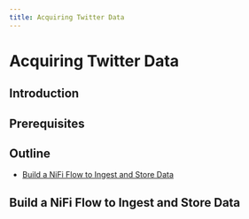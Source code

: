 ```yaml
---
title: Acquiring Twitter Data
---
```


# Acquiring Twitter Data

## Introduction

## Prerequisites

## Outline

- [Build a NiFi Flow to Ingest and Store Data](#build-a-nifi-flow-to-ingest-and-store-data)

## Build a NiFi Flow to Ingest and Store Data
